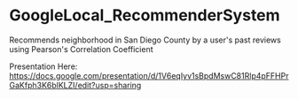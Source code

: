 # GoogleLocal_RecommenderSystem
Recommends neighborhood in San Diego County by a user's past reviews using Pearson's Correlation Coefficient 


Presentation Here: https://docs.google.com/presentation/d/1V6eqIyv1sBpdMswC81Rlp4pFFHPrGaKfph3K6blKLZI/edit?usp=sharing
